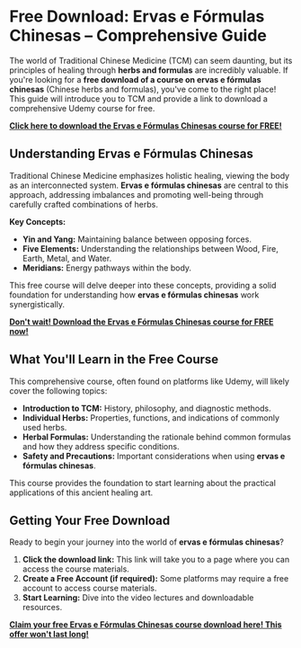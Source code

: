 # Free Download: Ervas e Fórmulas Chinesas – Comprehensive Guide

The world of Traditional Chinese Medicine (TCM) can seem daunting, but its principles of healing through **herbs and formulas** are incredibly valuable. If you're looking for a **free download of a course on ervas e fórmulas chinesas** (Chinese herbs and formulas), you've come to the right place! This guide will introduce you to TCM and provide a link to download a comprehensive Udemy course for free.

[**Click here to download the Ervas e Fórmulas Chinesas course for FREE!**](https://udemywork.com/ervas-e-formulas-chinesas)

## Understanding Ervas e Fórmulas Chinesas

Traditional Chinese Medicine emphasizes holistic healing, viewing the body as an interconnected system. **Ervas e fórmulas chinesas** are central to this approach, addressing imbalances and promoting well-being through carefully crafted combinations of herbs.

**Key Concepts:**

*   **Yin and Yang:** Maintaining balance between opposing forces.
*   **Five Elements:** Understanding the relationships between Wood, Fire, Earth, Metal, and Water.
*   **Meridians:** Energy pathways within the body.

This free course will delve deeper into these concepts, providing a solid foundation for understanding how **ervas e fórmulas chinesas** work synergistically.

[**Don't wait! Download the Ervas e Fórmulas Chinesas course for FREE now!**](https://udemywork.com/ervas-e-formulas-chinesas)

## What You'll Learn in the Free Course

This comprehensive course, often found on platforms like Udemy, will likely cover the following topics:

*   **Introduction to TCM:** History, philosophy, and diagnostic methods.
*   **Individual Herbs:** Properties, functions, and indications of commonly used herbs.
*   **Herbal Formulas:** Understanding the rationale behind common formulas and how they address specific conditions.
*   **Safety and Precautions:** Important considerations when using **ervas e fórmulas chinesas**.

This course provides the foundation to start learning about the practical applications of this ancient healing art.

## Getting Your Free Download

Ready to begin your journey into the world of **ervas e fórmulas chinesas**?

1.  **Click the download link:** This link will take you to a page where you can access the course materials.
2.  **Create a Free Account (if required):** Some platforms may require a free account to access course materials.
3.  **Start Learning:** Dive into the video lectures and downloadable resources.

[**Claim your free Ervas e Fórmulas Chinesas course download here! This offer won't last long!**](https://udemywork.com/ervas-e-formulas-chinesas)
